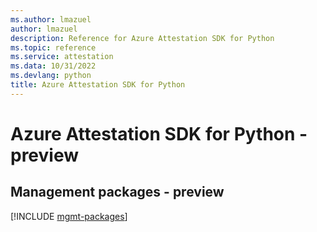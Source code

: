 ```yaml
---
ms.author: lmazuel
author: lmazuel
description: Reference for Azure Attestation SDK for Python
ms.topic: reference
ms.service: attestation
ms.data: 10/31/2022
ms.devlang: python
title: Azure Attestation SDK for Python
---
```

# Azure Attestation SDK for Python - preview

## Management packages - preview
[!INCLUDE [mgmt-packages](attestation-mgmt-index.md)]
